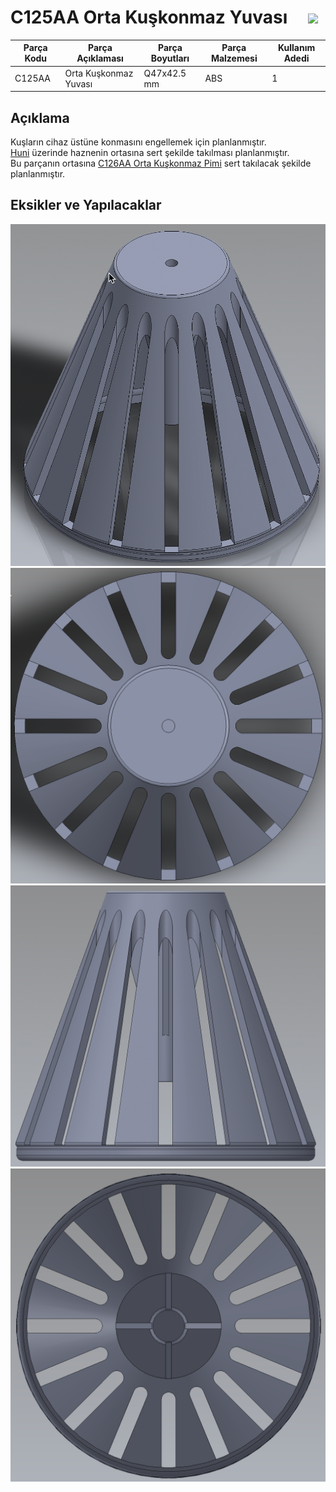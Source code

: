 # C125AA	Orta Kuşkonmaz Yuvası  &nbsp; &nbsp; [![](../Diğer/2D/left.png)](../../P101DA-Rain/Readme.md)

| Parça Kodu | Parça Açıklaması             | Parça Boyutları | Parça Malzemesi  | Kullanım Adedi |
|------------|------------------------------|-----------------|------------------|----------------|
| C125AA     | Orta Kuşkonmaz Yuvası        | Q47x42.5 mm     | ABS              | 1             |

## Açıklama
Kuşların cihaz üstüne konmasını engellemek için planlanmıştır. </br>
[Huni](../C121AA/Readme.md) üzerinde haznenin ortasına sert şekilde takılması planlanmıştır.</br>
Bu parçanın ortasına [C126AA Orta Kuşkonmaz Pimi](../C126AA/Readme.md) sert takılacak şekilde planlanmıştır.

## Eksikler ve Yapılacaklar


![](2D/1.png)
![](2D/2.png)
![](2D/3.png)
![](2D/4.png)